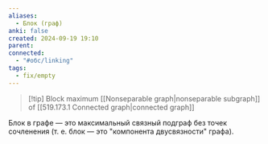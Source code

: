 ```yaml
---
aliases:
  - Блок (граф)
anki: false
created: 2024-09-19 19:10
parent: 
connected:
  - "#обс/linking"
tags:
  - fix/empty
---
```


> [!tip] Block
maximum [[Nonseparable graph|nonseparable subgraph]]   of [[519.173.1 Connected graph|connected graph]]  

Блок в графе — это максимальный связный подграф без точек сочленения (т. е. блок — это "компонента двусвязности" графа).